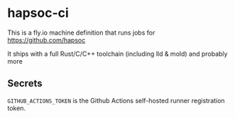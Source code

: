 # hapsoc-ci

This is a fly.io machine definition that runs jobs for <https://github.com/hapsoc>

It ships with a full Rust/C/C++ toolchain (including lld & mold) and probably more

## Secrets

`GITHUB_ACTIONS_TOKEN` is the Github Actions self-hosted runner registration
token.
